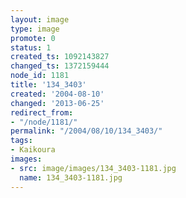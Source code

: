 ```yaml
---
layout: image
type: image
promote: 0
status: 1
created_ts: 1092143827
changed_ts: 1372159444
node_id: 1181
title: '134_3403'
created: '2004-08-10'
changed: '2013-06-25'
redirect_from:
- "/node/1181/"
permalink: "/2004/08/10/134_3403/"
tags:
- Kaikoura
images:
- src: image/images/134_3403-1181.jpg
  name: 134_3403-1181.jpg
---
```


